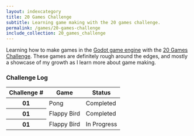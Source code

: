```yaml
---
layout: indexcategory
title: 20 Games Challenge
subtitle: Learning game making with the 20 games challenge.
permalink: /games/20-games-challenge
include_collection: 20_games_challenge
---
```


Learning how to make games in the [Godot game engine](https://godotengine.org/) with the [20 Games Challenge](https://20_games_challenge.gitlab.io/). These games are definitely rough around the edges, and mostly a showcase of my growth as I learn more about game making.

### Challenge Log

<table class="table table-responsive">
    <thead>
       <tr>
          <th scope="col">Challenge #</th>
          <th scope="col">Game</th>
          <th scope="col">Status</th>
       </tr>
    </thead>
    <tbody>
       <tr>
            <th scope="row">01</th>
            <td>Pong</td>
            <td class="table-success">Completed</td>
       </tr>
       <tr>
            <th scope="row">01</th>
            <td>Flappy Bird</td>
            <td class="table-success">Completed</td>
        </tr>
        <tr>
            <th scope="row">01</th>
            <td>Flappy Bird</td>
            <td class="table-primary">In Progress</td>
        </tr>
    </tbody>
</table>